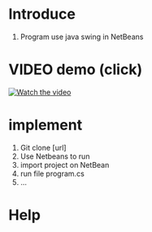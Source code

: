 # Introduce
  1. Program use java swing in NetBeans
# VIDEO demo (click)
  [![Watch the video](https://github.com/user-attachments/assets/80ad3fdc-beda-4553-83fe-0e0845396917)](https://drive.google.com/file/d/1p-WkvFsA3TBZZWbyGzdReZj0hEySg_Ll/view?usp=drive_link)
# implement
  1. Git clone [url]
  2. Use Netbeans to run
  3. import project on NetBean
  4. run file program.cs
  5. ...
# Help
  
